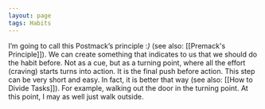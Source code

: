 ```yaml
---
layout: page
tags: Habits 
---
```


I’m going to call this Postmack’s principle :*)* (see also: [[Premack's Principle]]). We can create something that indicates to us that we should do the habit before. Not as a cue, but as a turning point, where all the effort (craving) starts turns into action. It is the final push before action. This step can be very short and easy. In fact, it is better that way (see also: [[How to Divide Tasks]]). For example, walking out the door in the turning point. At this point, I may as well just walk outside.